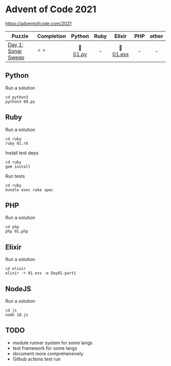 # Advent of Code 2021

https://adventofcode.com/2021

| Puzzle | Completion | Python | Ruby | Elixir | PHP | other |
|--------|------------|:------:|:----:|:------:|:---:|:-----:|
| [Day 1: Sonar Sweep](https://adventofcode.com/2021/day/1) | :star: :star: | :snake: [01.py](python3/01.py) | - | :heart_decoration: [01.exs](elixir/01.exs) | - | - |

## Python

Run a solution

```
cd python3
python3 08.py
```

## Ruby

Run a solution

```
cd ruby
ruby 01.rb
```

Install test deps

```
cd ruby
gem install
```

Run tests

```
cd ruby
bundle exec rake spec
```

## PHP

Run a solution

```
cd php
php 01.php
```

## Elixir

Run a solution

```
cd elixir
elixir -r 01.exs -e Day01.part1
```

## NodeJS

Run a solution

```
cd js
node 18.js
```

## TODO

- module runner system for some langs
- test framework for some langs
- document more comprehensively
- Github actions test run
